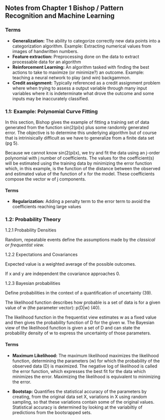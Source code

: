 ## Notes from Chapter 1 Bishop / Pattern Recognition and Machine Learning

### Terms

* **Generalization:** The ability to categorize correctly new data points into a categorization algorithm. Example: Extracting numerical values from images of handwritten numbers.
* **Feature extraction:** Preprocessing done on the data to extract processable data for an algorithm
* **Reinforcement Learning:** An algorithm tasked with finding the best actions to take to maximize (or minimize?) an outcome. Example: teaching a neural network to play (and win) backgammon.
* **Credit assignment:** Typically referenced as a credit assignment problem where when trying to assess a output variable through many input variables where it is indeterminate what drove the outcome and some inputs may be inaccurately classified. 



### 1.1: Example: Polynomial Curve Fitting

In this section, Bishop gives the example of fitting a training set of data generated from the function sin(2(pi)x) plus some randomly generated error. The objective is to determine this underlying algorithm but of course that is intrinisically difficult as we have to generalize from a finite data set (pg 5).

Because we cannot know sin(2(pi)x), we try and fit the data using an j-order polynomial with j number of coefficients. The values for the coefficient(s) will be estimated using the training data by minimizing the error function which, in this example, is the function of the distance between the observed and estimated value of the function of x for the model. These coefficients compose the vector w of j components. 

#### Terms

* **Regularization:** Adding a penalty term to the error term to avoid the coefficients reaching large values



### 1.2: Probability Theory

1.2.1 Probability Densities

Random, repeatable events define the assumptions made by the *classical or frequentist view.*

1.2.2 Expectations and Covariances

Expected value is a weighted average of the possible outcomes.

If x and y are independent the covariance approaches 0.

1.2.3 Bayesian probabilities

Define probabilities in the context of a quantification of uncertainty (39).

The likelihood function describes how probable is a set of data is for a given value of w (the parameter vector): p(D|w) (40).

The likelihood function in the frequentist view estimates w as a fixed value and then gives the probability function of D for the given w. The Bayesian view of the likelihood function is given a set of D and can state the probability density of w to express the uncertainty of those parameters.

#### Terms

* **Maximum Likelihood:** The maximum likelihood maximizes the likelihood function, determining the parameters (w) for which the probability of the observed data (D) is maximized. The negative log of likelihood is called the error function, which expresses the best fit for the data which minimizes the error. Maximizing the likelihood is equivalent to minimizing the error.

* **Bootstap:** Quantifies the statistical accuracy of the parameters by creating, from the original data set X, variations in X using random sampling, so that these variations contain some of the original values. Statistical accuracy is determined by looking at the variabiltiy of predictions from the bootsrapped sets.



